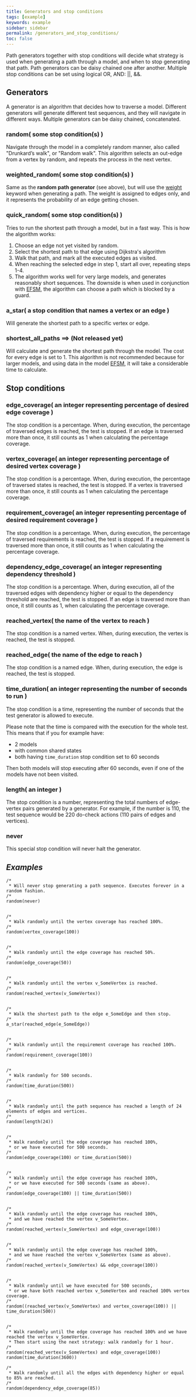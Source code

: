 ```yaml
---
title: Generators and stop conditions
tags: [example]
keywords: example
sidebar: sidebar
permalink: /generators_and_stop_conditions/
toc: false
---
```



Path generators together with stop conditions will decide what strategy is used when generating a path through a model, and when to stop generating that path. Path generators can be daisy chained one after another. Multiple stop conditions can be set using logical OR, AND: \|\|, &&.

## Generators

A generator is an algorithm that decides how to traverse a model. Different generators will generate different test sequences, and they will navigate in different ways. Multiple generators can be daisy chained, concatenated. 

### random( some stop condition(s) )

Navigate through the model in a completely random manner, also called "Drunkard’s walk", or "Random walk". This algorithm selects an out-edge from a vertex by random, and repeats the process in the next vertex.

### weighted_random( some stop condition(s) )

Same as the **random path generator** (see above), but will use the [weight](/yed_model_syntax/#keywords) keyword when generating a path. The weight is assigned to edges only, and it represents the probability of an edge getting chosen.

### quick_random( some stop condition(s) )

Tries to run the shortest path through a model, but in a fast way. This is how the algorithm works:

1. Choose an edge not yet visited by random.
2. Select the shortest path to that edge using Dijkstra's algorithm
3. Walk that path, and mark all the executed edges as visited.
4. When reaching the selected edge in step 1, start all over, repeating steps 1-4.
5. The algorithm works well for very large models, and generates reasonably short sequences. The downside is when used in conjunction with [EFSM], the algorithm can choose a path which is blocked by a guard.

### a_star( a stop condition that names a vertex or an edge )

Will generate the shortest path to a specific vertex or edge.

### shortest_all_paths ==> (Not released yet)

Will calculate and generate the shortest path through the model. The cost for every edge is set to 1.  This algorithm is not recommended because for larger models, and using data in the model [EFSM], it will take a considerable time to calculate.

## Stop conditions

### edge_coverage( an integer representing percentage of desired edge coverage )

The stop condition is a percentage. When, during execution, the percentage of traversed edges is reached, the test is stopped. If an edge is traversed more than once, it still counts as 1 when calculating the percentage coverage.

### vertex_coverage( an integer representing percentage of desired vertex coverage )

The stop condition is a percentage. When, during execution, the percentage of traversed states is reached, the test is stopped. If a vertex is traversed more than once, it still counts as 1 when calculating the percentage coverage.

### requirement_coverage( an integer representing percentage of desired requirement coverage )

The stop condition is a percentage. When, during execution, the percentage of traversed requirements is reached, the test is stopped. If a requirement is traversed more than once, it still counts as 1 when calculating the percentage coverage.

### dependency_edge_coverage( an integer representing dependency threshold )

The stop condition is a percentage. When, during execution, all of the traversed edges with dependency higher or equal to the dependency threshold are reached, the test is stopped. If an edge is traversed more than once, it still counts as 1, when calculating the percentage coverage.

### reached_vertex( the name of the vertex to reach )

The stop condition is a named vertex. When, during execution, the vertex is reached, the test is stopped.

### reached_edge( the name of the edge to reach )

The stop condition is a named edge. When, during execution, the edge is reached, the test is stopped.

### time_duration( an integer representing the number of seconds to run )

The stop condition is a time, representing the number of seconds that the test generator is allowed to execute.

Please note that the time is compared with the execution for the whole test. This means that if you for example have:

- 2 models
- with common shared states
- both having ```time_duration``` stop condition set to 60 seconds

Then both models will stop executing after 60 seconds, even if one of the models have not been visited.

### length( an integer )

The stop condition is a number, representing the total numbers of edge-vertex pairs generated by a generator. 
For example, if the number is 110, the test sequence would be 220 do-check actions (110 pairs of edges and vertices).

### never

This special stop condition will never halt the generator.


## ***Examples***

```
/*
 * Will never stop generating a path sequence. Executes forever in a random fashion.
/*
random(never)


/*
 * Walk randomly until the vertex coverage has reached 100%.
/*
random(vertex_coverage(100))


/*
 * Walk randomly until the edge coverage has reached 50%.
/*
random(edge_coverage(50))


/*
 * Walk randomly until the vertex v_SomeVertex is reached.
/*
random(reached_vertex(v_SomeVertex))


/*
 * Walk the shortest path to the edge e_SomeEdge and then stop.
/*
a_star(reached_edge(e_SomeEdge))


/*
 * Walk randomly until the requirement coverage has reached 100%.
/*
random(requirement_coverage(100))


/*
 * Walk randomly for 500 seconds.
/*
random(time_duration(500))


/*
 * Walk randomly until the path sequence has reached a length of 24 elements of edges and vertices.
/*
random(length(24))


/*
 * Walk randomly until the edge coverage has reached 100%,
 * or we have executed for 500 seconds.
/*
random(edge_coverage(100) or time_duration(500))


/*
 * Walk randomly until the edge coverage has reached 100%,
 * or we have executed for 500 seconds (same as above).
/*
random(edge_coverage(100) || time_duration(500))


/*
 * Walk randomly until the edge coverage has reached 100%,
 * and we have reached the vertex v_SomeVertex.
/*
random(reached_vertex(v_SomeVertex) and edge_coverage(100))


/*
 * Walk randomly until the edge coverage has reached 100%,
 * and we have reached the vertex v_SomeVertex (same as above).
/*
random(reached_vertex(v_SomeVertex) && edge_coverage(100))


/*
 * Walk randomly until we have executed for 500 seconds,
 * or we have both reached vertex v_SomeVertex and reached 100% vertex coverage.
/*
random((reached_vertex(v_SomeVertex) and vertex_coverage(100)) || time_duration(500))


/*
 * Walk randomly until the edge coverage has reached 100% and we have reached the vertex v_SomeVertex.
 * Then start using the next strategy: walk randomly for 1 hour.
/*
random(reached_vertex(v_SomeVertex) and edge_coverage(100)) random(time_duration(3600))

/*
 * Walk randomly until all the edges with dependency higher or equal to 85% are reached.
/*
random(dependency_edge_coverage(85))
```

[EFSM]:https://en.wikipedia.org/wiki/Extended_finite-state_machine